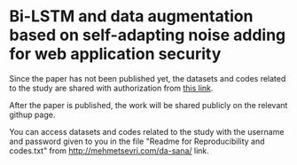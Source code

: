 # Bi-LSTM and data augmentation based on self-adapting noise adding for web application security

Since the paper has not been published yet, the datasets and codes related to the study are shared with authorization from [this link](http://mehmetsevri.com/da-sana/).

After the paper is published, the work will be shared publicly on the relevant githup page.

You can access datasets and codes related to the study with the username and password given to you in the file "Readme for Reproducibility and codes.txt" from http://mehmetsevri.com/da-sana/ link.

